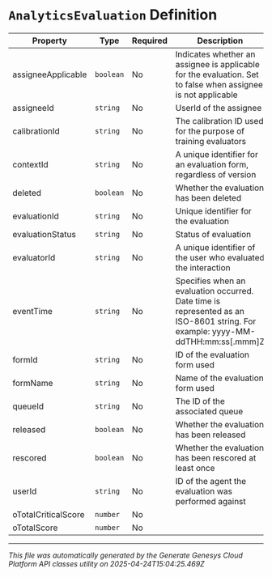 # `AnalyticsEvaluation` Definition

| Property | Type | Required | Description |
|----------|------|----------|-------------|
| assigneeApplicable | `boolean` | No | Indicates whether an assignee is applicable for the evaluation. Set to false when assignee is not applicable |
| assigneeId | `string` | No | UserId of the assignee |
| calibrationId | `string` | No | The calibration ID used for the purpose of training evaluators |
| contextId | `string` | No | A unique identifier for an evaluation form, regardless of version |
| deleted | `boolean` | No | Whether the evaluation has been deleted |
| evaluationId | `string` | No | Unique identifier for the evaluation |
| evaluationStatus | `string` | No | Status of evaluation |
| evaluatorId | `string` | No | A unique identifier of the user who evaluated the interaction |
| eventTime | `string` | No | Specifies when an evaluation occurred. Date time is represented as an ISO-8601 string. For example: yyyy-MM-ddTHH:mm:ss[.mmm]Z |
| formId | `string` | No | ID of the evaluation form used |
| formName | `string` | No | Name of the evaluation form used |
| queueId | `string` | No | The ID of the associated queue |
| released | `boolean` | No | Whether the evaluation has been released |
| rescored | `boolean` | No | Whether the evaluation has been rescored at least once |
| userId | `string` | No | ID of the agent the evaluation was performed against |
| oTotalCriticalScore | `number` | No |  |
| oTotalScore | `number` | No |  |

---

*This file was automatically generated by the Generate Genesys Cloud Platform API classes utility on 2025-04-24T15:04:25.469Z*